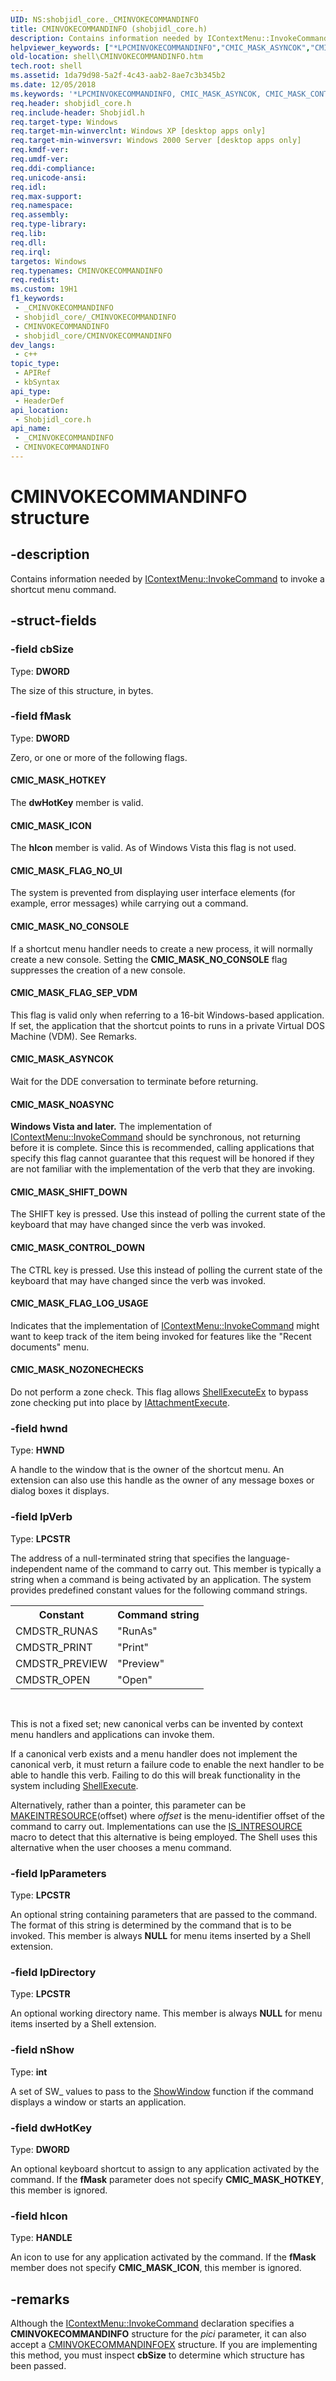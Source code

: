 ```yaml
---
UID: NS:shobjidl_core._CMINVOKECOMMANDINFO
title: CMINVOKECOMMANDINFO (shobjidl_core.h)
description: Contains information needed by IContextMenu::InvokeCommand to invoke a shortcut menu command.
helpviewer_keywords: ["*LPCMINVOKECOMMANDINFO","CMIC_MASK_ASYNCOK","CMIC_MASK_CONTROL_DOWN","CMIC_MASK_FLAG_LOG_USAGE","CMIC_MASK_FLAG_NO_UI","CMIC_MASK_FLAG_SEP_VDM","CMIC_MASK_HOTKEY","CMIC_MASK_ICON","CMIC_MASK_NOASYNC","CMIC_MASK_NOZONECHECKS","CMIC_MASK_NO_CONSOLE","CMIC_MASK_SHIFT_DOWN","CMINVOKECOMMANDINFO","CMINVOKECOMMANDINFO structure [Windows Shell]","PCCMINVOKECOMMANDINFO","PCCMINVOKECOMMANDINFO structure pointer [Windows Shell]","_CMINVOKECOMMANDINFO","_win32_CMINVOKECOMMANDINFO","shell.CMINVOKECOMMANDINFO","shobjidl_core/CMINVOKECOMMANDINFO","shobjidl_core/PCCMINVOKECOMMANDINFO"]
old-location: shell\CMINVOKECOMMANDINFO.htm
tech.root: shell
ms.assetid: 1da79d98-5a2f-4c43-aab2-8ae7c3b345b2
ms.date: 12/05/2018
ms.keywords: '*LPCMINVOKECOMMANDINFO, CMIC_MASK_ASYNCOK, CMIC_MASK_CONTROL_DOWN, CMIC_MASK_FLAG_LOG_USAGE, CMIC_MASK_FLAG_NO_UI, CMIC_MASK_FLAG_SEP_VDM, CMIC_MASK_HOTKEY, CMIC_MASK_ICON, CMIC_MASK_NOASYNC, CMIC_MASK_NOZONECHECKS, CMIC_MASK_NO_CONSOLE, CMIC_MASK_SHIFT_DOWN, CMINVOKECOMMANDINFO, CMINVOKECOMMANDINFO structure [Windows Shell], PCCMINVOKECOMMANDINFO, PCCMINVOKECOMMANDINFO structure pointer [Windows Shell], _CMINVOKECOMMANDINFO, _win32_CMINVOKECOMMANDINFO, shell.CMINVOKECOMMANDINFO, shobjidl_core/CMINVOKECOMMANDINFO, shobjidl_core/PCCMINVOKECOMMANDINFO'
req.header: shobjidl_core.h
req.include-header: Shobjidl.h
req.target-type: Windows
req.target-min-winverclnt: Windows XP [desktop apps only]
req.target-min-winversvr: Windows 2000 Server [desktop apps only]
req.kmdf-ver: 
req.umdf-ver: 
req.ddi-compliance: 
req.unicode-ansi: 
req.idl: 
req.max-support: 
req.namespace: 
req.assembly: 
req.type-library: 
req.lib: 
req.dll: 
req.irql: 
targetos: Windows
req.typenames: CMINVOKECOMMANDINFO
req.redist: 
ms.custom: 19H1
f1_keywords:
 - _CMINVOKECOMMANDINFO
 - shobjidl_core/_CMINVOKECOMMANDINFO
 - CMINVOKECOMMANDINFO
 - shobjidl_core/CMINVOKECOMMANDINFO
dev_langs:
 - c++
topic_type:
 - APIRef
 - kbSyntax
api_type:
 - HeaderDef
api_location:
 - Shobjidl_core.h
api_name:
 - _CMINVOKECOMMANDINFO
 - CMINVOKECOMMANDINFO
---
```


# CMINVOKECOMMANDINFO structure


## -description

Contains information needed by <a href="/windows/desktop/api/shobjidl_core/nf-shobjidl_core-icontextmenu-invokecommand">IContextMenu::InvokeCommand</a> to invoke a shortcut menu command.

## -struct-fields

### -field cbSize

Type: <b>DWORD</b>

The size of this structure, in bytes.

### -field fMask

Type: <b>DWORD</b>

Zero, or one or more of the following flags.



#### CMIC_MASK_HOTKEY

The <b>dwHotKey</b> member is valid.



#### CMIC_MASK_ICON

The <b>hIcon</b> member is valid. As of Windows Vista this flag is not used.



#### CMIC_MASK_FLAG_NO_UI

The system is prevented from displaying user interface elements (for example, error messages) while carrying out a command.



#### CMIC_MASK_NO_CONSOLE

If a shortcut menu handler needs to create a new process, it will normally create a new console. Setting the <b>CMIC_MASK_NO_CONSOLE</b> flag suppresses the creation of a new console.



#### CMIC_MASK_FLAG_SEP_VDM

This flag is valid only when referring to a 16-bit Windows-based application. If set, the application that the shortcut points to runs in a private Virtual DOS Machine (VDM). See Remarks.



#### CMIC_MASK_ASYNCOK

Wait for the DDE conversation to terminate before returning.



#### CMIC_MASK_NOASYNC

<b>Windows Vista and later.</b> The implementation of <a href="/windows/desktop/api/shobjidl_core/nf-shobjidl_core-icontextmenu-invokecommand">IContextMenu::InvokeCommand</a> should be synchronous, not returning before it is complete. Since this is recommended, calling applications that specify this flag cannot guarantee that this request will be honored if they are not familiar with the implementation of the verb that they are invoking.



#### CMIC_MASK_SHIFT_DOWN

The SHIFT key is pressed.  Use this instead of polling the current state of the keyboard that may have changed since the verb was invoked.



#### CMIC_MASK_CONTROL_DOWN

The CTRL key is pressed. Use this instead of polling the current state of the keyboard that may have changed since the verb was invoked.



#### CMIC_MASK_FLAG_LOG_USAGE

Indicates that the implementation of <a href="/windows/desktop/api/shobjidl_core/nf-shobjidl_core-icontextmenu-invokecommand">IContextMenu::InvokeCommand</a> might want to keep track of the item being invoked for features like the "Recent documents" menu.



#### CMIC_MASK_NOZONECHECKS

Do not perform a zone check. This flag allows <a href="/windows/desktop/api/shellapi/nf-shellapi-shellexecuteexa">ShellExecuteEx</a> to bypass zone checking put into place by <a href="/windows/desktop/api/shobjidl_core/nn-shobjidl_core-iattachmentexecute">IAttachmentExecute</a>.

### -field hwnd

Type: <b>HWND</b>

A handle to the window that is the owner of the shortcut menu. An extension can also use this handle as the owner of any message boxes or dialog boxes it displays.

### -field lpVerb

Type: <b>LPCSTR</b>

The address of a null-terminated string that specifies the language-independent name of the command to carry out. This member is typically a string when a command is being activated by an application. The system provides predefined constant values for the following command strings.

<table class="clsStd">
<tr>
<th>Constant</th>
<th>Command string</th>
</tr>
<tr>
<td>CMDSTR_RUNAS</td>
<td>"RunAs"</td>
</tr>
<tr>
<td>CMDSTR_PRINT</td>
<td>"Print"</td>
</tr>
<tr>
<td>CMDSTR_PREVIEW</td>
<td>"Preview"</td>
</tr>
<tr>
<td>CMDSTR_OPEN</td>
<td>"Open"</td>
</tr>
</table>
 

This is not a fixed set; new canonical verbs can be invented by context menu handlers and applications can invoke them.

If a canonical verb exists and a menu handler does not implement the canonical verb, it must return a failure code to enable the next handler to be able to handle this verb. Failing to do this will break functionality in the system including <a href="/windows/desktop/api/shellapi/nf-shellapi-shellexecutea">ShellExecute</a>.

Alternatively, rather than a pointer, this parameter can be <a href="/windows/desktop/api/winuser/nf-winuser-makeintresourcea">MAKEINTRESOURCE</a>(offset) where <i>offset</i> is the menu-identifier offset of the command to carry out. Implementations can use the <a href="/windows/desktop/api/winuser/nf-winuser-is_intresource">IS_INTRESOURCE</a> macro to detect that this alternative is being employed. The Shell uses this alternative when the user chooses a menu command.

### -field lpParameters

Type: <b>LPCSTR</b>

An optional string containing parameters that are passed to the command. The format of this string is determined by the command that is to be invoked. This member is always <b>NULL</b> for menu items inserted by a Shell extension.

### -field lpDirectory

Type: <b>LPCSTR</b>

An optional working directory name. This member is always <b>NULL</b> for menu items inserted by a Shell extension.

### -field nShow

Type: <b>int</b>

A set of SW_ values to pass to the <a href="/windows/desktop/api/winuser/nf-winuser-showwindow">ShowWindow</a> function if the command displays a window or starts an application.

### -field dwHotKey

Type: <b>DWORD</b>

An optional keyboard shortcut to assign to any application activated by the command. If the <b>fMask</b> parameter does not specify <b>CMIC_MASK_HOTKEY</b>, this member is ignored.

### -field hIcon

Type: <b>HANDLE</b>

An icon to use for any application activated by the command. If the <b>fMask</b> member does not specify <b>CMIC_MASK_ICON</b>, this member is ignored.

## -remarks

Although the <a href="/windows/desktop/api/shobjidl_core/nf-shobjidl_core-icontextmenu-invokecommand">IContextMenu::InvokeCommand</a> declaration specifies a <b>CMINVOKECOMMANDINFO</b> structure for the <i>pici</i> parameter, it can also accept a <a href="/windows/desktop/api/shobjidl_core/ns-shobjidl_core-cminvokecommandinfoex">CMINVOKECOMMANDINFOEX</a> structure. If you are implementing this method, you must inspect <b>cbSize</b> to determine which structure has been passed.


